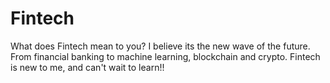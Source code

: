 # Fintech
What does Fintech mean to  you?
I believe its the new wave of the future. From financial banking to machine learning, blockchain and crypto. Fintech is new to me, and can't wait to learn!!
